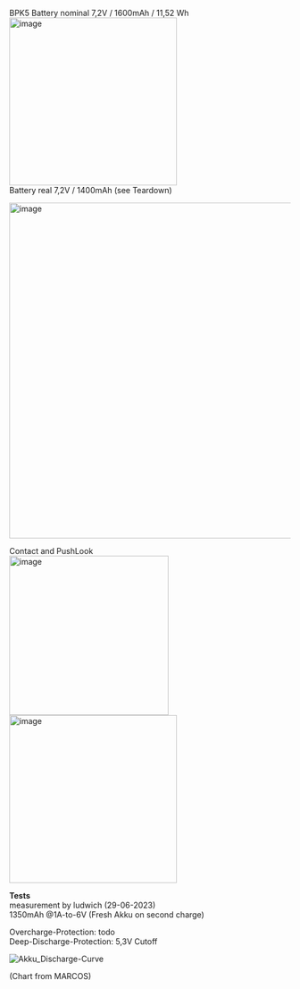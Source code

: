 BPK5 Battery nominal 7,2V / 1600mAh / 11,52 Wh<br>
<img width="300" alt="image" src="https://github.com/ludwich66/Quansheng_UV-K5_Wiki/assets/12202733/20c74b2d-8bb1-4722-a5f6-0fd1aec3181a"><br>
Battery real 7,2V / 1400mAh (see Teardown) 

<img width="600" alt="image" src="https://github.com/ludwich66/Quansheng_UV-K5_Wiki/assets/12202733/7f224cbe-61b1-4483-b4bf-44d9fbf58dea"><br>

Contact and PushLook<br>
<img width="285" alt="image" src="https://github.com/ludwich66/Quansheng_UV-K5_Wiki/assets/12202733/6548909f-7290-4214-8cf7-3e7320bc5328">
<img width="300" alt="image" src="https://github.com/ludwich66/Quansheng_UV-K5_Wiki/assets/12202733/22407453-0df0-4f30-b910-53b2f2c29252"><br>


**Tests** <br>
measurement by ludwich (29-06-2023) <br>
1350mAh @1A-to-6V (Fresh Akku on second charge)<br>

Overcharge-Protection: todo<br>
Deep-Discharge-Protection: 5,3V Cutoff

![Akku_Discharge-Curve](https://github.com/ludwich66/Quansheng_UV-K5_Firmware/assets/12202733/872c3f03-8eda-488f-af33-71b078159b89)

(Chart from MARCOS)